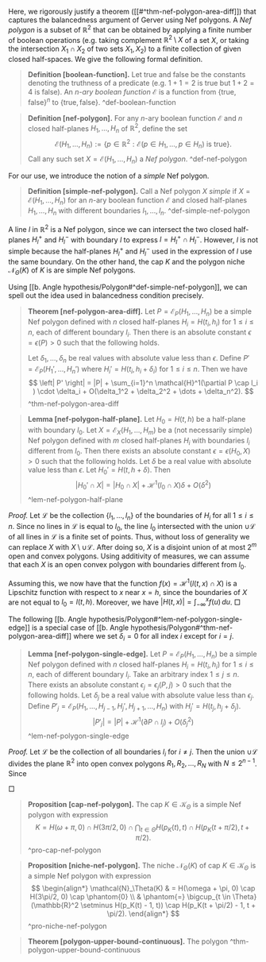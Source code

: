 Here, we rigorously justify a theorem ([[#^thm-nef-polygon-area-diff]]) that captures the balancedness argument of Gerver using Nef polygons. A _Nef polygon_ is a subset of $\mathbb{R}^2$ that can be obtained by applying a finite number of boolean operations (e.g. taking complement $\mathbb{R}^2 \setminus X$ of a set $X$, or taking the intersection $X_1 \cap X_2$ of two sets $X_1, X_2$) to a finite collection of given closed half-spaces. We give the following formal definition.

> __Definition [boolean-function].__ Let $\textsf{true}$ and $\textsf{false}$ be the constants denoting the truthness of a predicate (e.g. $1+1=2$ is $\textsf{true}$ but $1 + 2 = 4$ is $\textsf{false}$). An _$n$-ary boolean function_ $\mathcal{E}$ is a function from $\left\{ \textsf{true}, \textsf{false} \right\}^n$ to $\left\{ \textsf{true}, \textsf{false} \right\}$.
> ^def-boolean-function

> __Definition [nef-polygon].__ For any $n$-ary boolean function $\mathcal{E}$ and $n$ closed half-planes $H_1, \dots, H_n$ of $\mathbb{R}^2$, define the set 
$$
\mathcal{E}(H_1, \dots, H_n) := \left\{ p \in \mathbb{R}^2 : \mathcal{E}(p \in H_1, \dots,p \in H_n) \text{ is } \textsf{true} \right\}.
$$
> Call any such set $X = \mathcal{E}(H_1, \dots, H_n)$ a _Nef polygon_.
> ^def-nef-polygon

For our use, we introduce the notion of a _simple_ Nef polygon.

> __Definition [simple-nef-polygon].__ Call a Nef polygon $X$ _simple_ if $X = \mathcal{E}(H_1, \dots, H_n)$ for an $n$-ary boolean function $\mathcal{E}$ and closed half-planes $H_1, \dots, H_n$ with different boundaries $l_1, \dots, l_n$.
> ^def-simple-nef-polygon

A line $l$ in $\mathbb{R}^2$ is a Nef polygon, since we can intersect the two closed half-planes $H_l^+$ and $H_l^-$ with boundary $l$ to express $l = H_l^+ \cap H_l^-$. However, $l$ is not simple because the half-planes $H_l^+$ and $H_l^-$ used in the expression of $l$ use the same boundary. On the other hand, the cap $K$ and the polygon niche $\mathcal{N}_\Theta(K)$ of $K$ is are simple Nef polygons. 

Using [[b. Angle hypothesis/Polygon#^def-simple-nef-polygon]], we can spell out the idea used in balancedness condition precisely.

> __Theorem [nef-polygon-area-diff].__ Let $P = \mathcal{E}_P(H_1, \dots, H_n)$ be a simple Nef polygon defined with $n$ closed half-planes $H_i = H(t_i, h_i)$ for $1 \leq i \leq n$, each of different boundary $l_i$. Then there is an absolute constant $\epsilon = \epsilon(P) > 0$ such that the following holds.
> 
> Let $\delta_1, \dots, \delta_n$ be real values with absolute value less than $\epsilon$. Define $P' = \mathcal{E}_P(H_1', \dots, H_n')$ where $H_i' = H(t_i, h_i + \delta_i)$  for $1 \leq i \leq n$. Then we have
$$
\left| P' \right| = |P| + \sum_{i=1}^n \mathcal{H}^1(\partial P \cap l_i ) \cdot \delta_i + O(\delta_1^2 + \delta_2^2 + \dots + \delta_n^2).
$$
> ^thm-nef-polygon-area-diff

> __Lemma [nef-polygon-half-plane].__ Let $H_0 = H(t, h)$ be a half-plane with boundary $l_0$. Let $X = \mathcal{E}_X(H_1, \dots, H_m)$ be a (not necessarily simple) Nef polygon defined with $m$ closed half-planes $H_i$ with boundaries $l_i$ different from $l_0$. Then there exists an absolute constant $\epsilon = \epsilon(H_0, X) > 0$ such that the following holds. Let $\delta$ be a real value with absolute value less than $\epsilon$. Let $H_0' = H(t, h + \delta)$. Then
$$
|H_0' \cap X| = |H_0 \cap X| + \mathcal{H}^1(l_0 \cap X) \delta + O(\delta^2)
$$
> ^lem-nef-polygon-half-plane

_Proof._ Let $\mathcal{L}$ be the collection $\left\{ l_1, \dots, l_n \right\}$ of the boundaries of $H_i$ for all $1 \leq i \leq n$. Since no lines in $\mathcal{L}$ is equal to $l_0$, the line $l_0$ intersected with the union $\cup \mathcal{L}$ of all lines in $\mathcal{L}$ is a finite set of points. Thus, without loss of generality we can replace $X$ with $X \setminus \cup \mathcal{L}$. After doing so, $X$ is a disjoint union of at most $2^m$ open and convex polygons. Using additivity of measures, we can assume that each $X$ is an open convex polygon with boundaries different from $l_0$.

Assuming this, we now have that the function $f(x) = \mathcal{H}^1(l(t, x) \cap X)$ is a Lipschitz function with respect to $x$ near $x = h$, since the boundaries of $X$ are not equal to $l_0 = l(t, h)$. Moreover, we have $|H(t, x)| = \int_{-\infty}^x f(u)\,du$. □

The following [[b. Angle hypothesis/Polygon#^lem-nef-polygon-single-edge]] is a special case of [[b. Angle hypothesis/Polygon#^thm-nef-polygon-area-diff]] where we set $\delta_i = 0$ for all index $i$ except for $i=j$.

> __Lemma [nef-polygon-single-edge].__ Let $P = \mathcal{E}_P(H_1, \dots, H_n)$ be a simple Nef polygon defined with $n$ closed half-planes $H_i = H(t_i, h_i)$ for $1 \leq i \leq n$, each of different boundary $l_i$. Take an arbitrary index $1 \leq j \leq n$. There exists an absolute constant $\epsilon_j = \epsilon_j(P, j) > 0$ such that the following holds. Let $\delta_j$ be a real value with absolute value less than $\epsilon_j$. Define $P'_j = \mathcal{E}_P(H_1, \dots, H_{j-1}, H_j', H_{j+1}, \dots, H_n)$ with $H_j' = H(t_j, h_j + \delta_j)$. 
$$
\left| P'_j \right| = |P| + \mathcal{H}^1(\partial P \cap l_j) + O(\delta_j^2)
$$
> ^lem-nef-polygon-single-edge

_Proof._ Let $\mathcal{L}$ be the collection of all boundaries $l_i$ for $i \neq j$. Then the union $\cup \mathcal{L}$ divides the plane $\mathbb{R}^2$ into open convex polygons $R_1, R_2, \dots, R_N$ with $N \leq 2^{n-1}$. Since 

□

> __Proposition [cap-nef-polygon].__ The cap $K \in \mathcal{K}_\Theta$ is a simple Nef polygon with expression
$$
K = H(\omega + \pi, 0) \cap H(3\pi/2, 0) \cap \bigcap_{t \in \Theta} H(p_K(t), t) \cap H(p_K(t + \pi/2), t + \pi/2).
$$
> ^pro-cap-nef-polygon

> __Proposition [niche-nef-polygon].__ The niche $\mathcal{N}_\Theta(K)$ of cap $K \in \mathcal{K}_\Theta$ is a simple Nef polygon with expression
$$
\begin{align*}
\mathcal{N}_\Theta(K) & = H(\omega + \pi, 0) \cap H(3\pi/2, 0) \cap \phantom{0} \\
& \phantom{=} \bigcup_{t \in \Theta} (\mathbb{R}^2 \setminus H(p_K(t) - 1, t)) \cap H(p_K(t + \pi/2) - 1, t + \pi/2).
\end{align*}
$$
> ^pro-niche-nef-polygon

> __Theorem [polygon-upper-bound-continuous].__ The polygon 
> ^thm-polygon-upper-bound-continuous